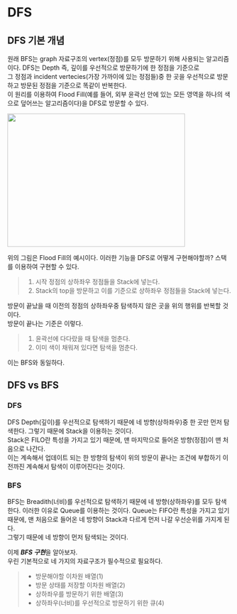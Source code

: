 # DFS     
## DFS 기본 개념
원래 BFS는 graph 자료구조의 vertex(정점)를 모두 방문하기 위해 사용되는 알고리즘이다. DFS는 Depth 즉, 깊이를 우선적으로 방문하기에 한 정점을 기준으로       
그 정점과 incident vertecies(가장 가까이에 있는 정점들)중 한 곳을 우선적으로 방문하고 방문된 정점을 기준으로 똑같이 반복한다.         
이 원리를 이용하여 Flood Fill(예를 들어, 외부 윤곽선 안에 있는 모든 영역을 하나의 색으로 덮어쓰는 알고리즘이다)을 DFS로 방문할 수 있다.        
          
 <img src="https://upload.wikimedia.org/wikipedia/commons/5/5e/Wfm_floodfill_animation_stack.gif"  width="400" height="300"/>        
        
위의 그림은 Flood Fill의 예시이다. 이러한 기능을 DFS로 어떻게 구현해야할까? 스택를 이용하여 구현할 수 있다.        
> 1. 시작 정점의 상하좌우 정점들을 Stack에 넣는다.       
> 2. Stack의 top을 방문하고 이를 기준으로 상하좌우 정점들을 Stack에 넣는다.       
         
방문이 끝났을 때 이전의 정점의 상하좌우중 탐색하지 않은 곳을 위의 행위를 반복할 것이다.         
방문이 끝나는 기준은 이렇다.       
       
> 1. 윤곽선에 다다랐을 때 탐색을 멈춘다.          
> 2. 이미 색이 채워져 있다면 탐색을 멈춘다.         
       
이는 BFS와 동일하다.        
        
## DFS vs BFS
### DFS     
DFS Depth(깊이)를 우선적으로 탐색하기 때문에 네 방향(상하좌우)중 한 곳만 먼저 탐색한다. 그렇기 때문에 Stack을 이용하는 것이다.     
Stack은 FILO란 특성을 가지고 있기 때문에, 맨 마지막으로 들어온 방향(정점)이 맨 처음으로 나간다.     
이는 계속해서 업데이트 되는 한 방향의 탐색이 위의 방문이 끝나는 조건에 부합하기 이전까진 계속해서 탐색이 이루어진다는 것이다.      
### BFS    
BFS는 Breadith(너비)를 우선적으로 탐색하기 때문에 네 방향(상하좌우)를 모두 탐색한다. 이러한 이유로 Queue를 이용하는 것이다. 
Queue는 FIFO란 특성을 가지고 있기 때문에, 맨 처음으로 들어온 네 방향이 Stack과 다르게 먼저 나갈 우선순위를 가지게 된다.     
그렇기 때문에 네 방향이 먼저 탐색되는 것이다.     

    
이제 ***BFS 구현***을 알아보자.    
우린 기본적으로 네 가지의 자료구조가 필수적으로 필요하다.
> * 방문해야할 이차원 배열(1)    
> * 방문 상태를 저장할 이차원 배열(2)    
> * 상하좌우를 방문하기 위한 배열(3)    
> * 상하좌우(너비)를 우선적으로 방문하기 위한 큐(4)     
